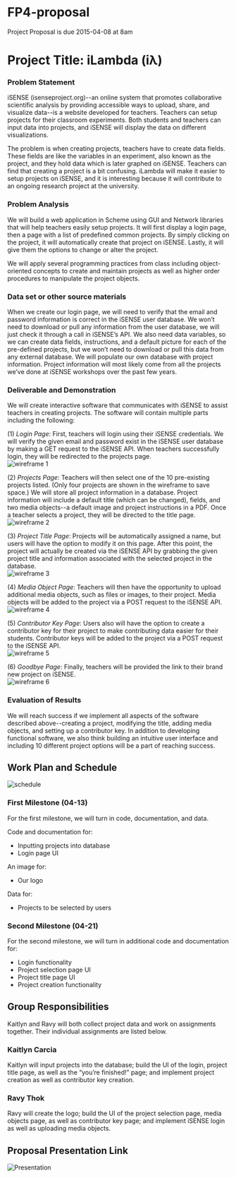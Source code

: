 # FP4-proposal
Project Proposal is due 2015-04-08 at 8am

# Project Title: iLambda (iλ)

### Problem Statement

iSENSE (isenseproject.org)--an online system that promotes collaborative scientific analysis by providing accessible ways to upload, share, and visualize data--is a website developed for teachers. Teachers can setup projects for their classroom experiments. Both students and teachers can input data into projects, and iSENSE will display the data on different visualizations.

The problem is when creating projects, teachers have to create data fields. These fields are like the variables in an experiment, also known as the project, and they hold data which is later graphed on iSENSE. Teachers can find that creating a project is a bit confusing. iLambda will make it easier to setup projects on iSENSE, and it is interesting because it will contribute to an ongoing research project at the university.

### Problem Analysis

We will build a web application in Scheme using GUI and Network libraries that will help teachers easily setup projects. It will first display a login page, then a page with a list of predefined common projects. By simply clicking on the project, it will automatically create that project on iSENSE. Lastly, it will give them the options to change or alter the project.

We will apply several programming practices from class including object-oriented concepts to create and maintain projects as well as higher order procedures to manipulate the project objects.

### Data set or other source materials

When we create our login page, we will need to verify that the email and password information is correct in the iSENSE user database.  We won’t need to download or pull any information from the user database, we will just check it through a call in iSENSE’s API. We also need data variables, so we can create data fields, instructions, and a default picture for each of the pre-defined projects, but we won’t need to download or pull this data from any external database. We will populate our own database with project information. Project information will most likely come from all the projects we’ve done at iSENSE workshops over the past few years.


### Deliverable and Demonstration

We will create interactive software that communicates with iSENSE to assist teachers in creating projects. The software will contain multiple parts including the following:

(1) *Login Page*: First, teachers will login using their iSENSE credentials. We will verify the given email and password exist in the iSENSE user database by making a GET request to the iSENSE API. When teachers successfully login, they will be redirected to the projects page.<br>
![wireframe 1](http://weblab.cs.uml.edu/~kcarcia/OPLProject/1.png) <br>

(2) *Projects Page*: Teachers will then select one of the 10 pre-existing projects listed. (Only four projects are shown in the wireframe to save space.) We will store all project information in a database. Project information will include a default title (which can be changed), fields, and two media objects--a default image and project instructions in a PDF. Once a teacher selects a project, they will be directed to the title page.<br>
![wireframe 2](http://weblab.cs.uml.edu/~kcarcia/OPLProject/2.png) <br>

(3) *Project Title Page*: Projects will be automatically assigned a name, but users will have the option to modify it on this page. After this point, the project will actually be created via the iSENSE API by grabbing the given project title and information associated with the selected project in the database.<br>
![wireframe 3](http://weblab.cs.uml.edu/~kcarcia/OPLProject/3.png) <br>

(4) *Media Object Page*: Teachers will then have the opportunity to upload additional media objects, such as files or images, to their project. Media objects will be added to the project via a POST request to the iSENSE API.<br>
![wireframe 4](http://weblab.cs.uml.edu/~kcarcia/OPLProject/4.png) <br>

(5) *Contributor Key Page*: Users also will have the option to create a contributor key for their project to make contributing data easier for their students. Contributor keys will be added to the project via a POST request to the iSENSE API.<br>
![wireframe 5](http://weblab.cs.uml.edu/~kcarcia/OPLProject/5.png) <br>

(6) *Goodbye Page*: Finally, teachers will be provided the link to their brand new project on iSENSE.<br>
![wireframe 6](http://weblab.cs.uml.edu/~kcarcia/OPLProject/6.png) <br>

### Evaluation of Results

We will reach success if we implement all aspects of the software described above--creating a project, modifying the title, adding media objects, and setting up a contributor key. In addition to developing functional software, we also think building an intuitive user interface and including 10 different project options will be a part of reaching success.

## Work Plan and Schedule
![schedule](http://weblab.cs.uml.edu/~kcarcia/OPLProject/schedule.png) <br>

### First Milestone (04-13)

For the first milestone, we will turn in code, documentation, and data.

Code and documentation for:
- Inputting projects into database
- Login page UI

An image for:
- Our logo

Data for:
- Projects to be selected by users

### Second Milestone (04-21)

For the second milestone, we will turn in additional code and documentation for:

- Login functionality
- Project selection page UI
- Project title page UI
- Project creation functionality

## Group Responsibilities

Kaitlyn and Ravy will both collect project data and work on assignments together. Their individual assignments are listed below.

### Kaitlyn Carcia
Kaitlyn will input projects into the database; build the UI of the login, project title page, as well as the “you’re finished!” page; and implement project creation as well as contributor key creation.

### Ravy Thok
Ravy will create the logo; build the UI of the project selection page, media objects page, as well as contributor key page; and implement iSENSE login as well as uploading media objects.

## Proposal Presentation Link
![Presentation](https://docs.google.com/presentation/d/1dsIfek5W0uXWie95RNLjmPFDuw9SvUgawQ5HGWtAzwM/edit?usp=sharing)
